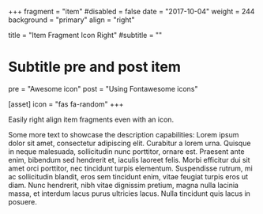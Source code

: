 +++
fragment = "item"
#disabled = false
date = "2017-10-04"
weight = 244
background = "primary"
align = "right"

title = "Item Fragment Icon Right"
#subtitle = ""

# Subtitle pre and post item
pre = "Awesome icon"
post = "Using Fontawesome icons"

[asset]
  icon = "fas fa-random"
+++

Easily right align item fragments even with an icon.

Some more text to showcase the description capabilities:
Lorem ipsum dolor sit amet, consectetur adipiscing elit.
Curabitur a lorem urna.
Quisque in neque malesuada, sollicitudin nunc porttitor, ornare est.
Praesent ante enim, bibendum sed hendrerit et, iaculis laoreet felis.
Morbi efficitur dui sit amet orci porttitor, nec tincidunt turpis elementum.
Suspendisse rutrum, mi ac sollicitudin blandit, eros sem tincidunt enim, vitae feugiat turpis eros ut diam.
Nunc hendrerit, nibh vitae dignissim pretium, magna nulla lacinia massa, et interdum lacus purus ultricies lacus.
Nulla tincidunt quis lacus in posuere.
